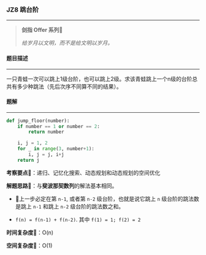 ### JZ8 跳台阶

---



> **剑指 Offer 系列**🌟
>
> *给岁月以文明，而不是给文明以岁月。*



#### 题目描述

---

一只青蛙一次可以跳上1级台阶，也可以跳上2级。求该青蛙跳上一个n级的台阶总共有多少种跳法（先后次序不同算不同的结果）。



#### 题解

---

```python
def jump_floor(number):
    if number == 1 or number == 2:
        return number

    i, j = 1, 2
    for _ in range(3, number+1):
        i, j = j, i+j
    return j
```



**考察要点**🍥：递归、记忆化搜索、动态规划和动态规划的空间优化

**解题思路**🍬：与**斐波那契数列**的解法基本相同。

- 🐸上一步必定在第 `n-1`, 或者第 `n-2` 级台阶，也就是说它跳上 `n` 级台阶的跳法数是跳上 `n-1` 和跳上 `n-2` 级台阶的跳法数之和。

- `f(n) = f(n-1) + f(n-2)`. 其中 `f(1) = 1; f(2) = 2`



**时间复杂度**🍉：O(n)

**空间复杂度**🍭：O(1)

